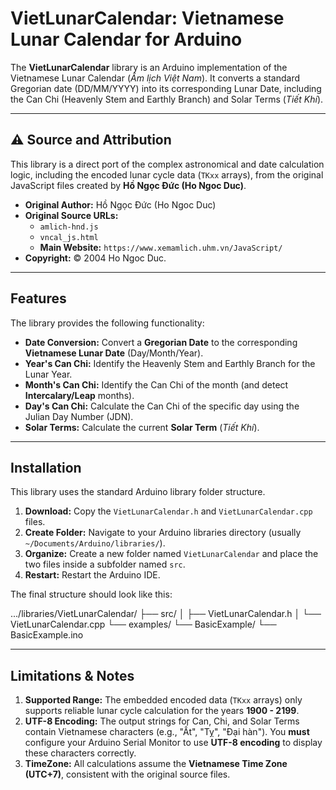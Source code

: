 # VietLunarCalendar: Vietnamese Lunar Calendar for Arduino

The **VietLunarCalendar** library is an Arduino implementation of the Vietnamese Lunar Calendar (*Âm lịch Việt Nam*). It converts a standard Gregorian date (DD/MM/YYYY) into its corresponding Lunar Date, including the Can Chi (Heavenly Stem and Earthly Branch) and Solar Terms (*Tiết Khí*).

***

## ⚠️ Source and Attribution

This library is a direct port of the complex astronomical and date calculation logic, including the encoded lunar cycle data (`TKxx` arrays), from the original JavaScript files created by **Hồ Ngọc Đức (Ho Ngoc Duc)**.

* **Original Author:** Hồ Ngọc Đức (Ho Ngoc Duc)
* **Original Source URLs:**
    * `amlich-hnd.js`
    * `vncal_js.html`
    * **Main Website:** `https://www.xemamlich.uhm.vn/JavaScript/`
* **Copyright:** © 2004 Ho Ngoc Duc.

***

## Features

The library provides the following functionality:

* **Date Conversion:** Convert a **Gregorian Date** to the corresponding **Vietnamese Lunar Date** (Day/Month/Year).
* **Year's Can Chi:** Identify the Heavenly Stem and Earthly Branch for the Lunar Year.
* **Month's Can Chi:** Identify the Can Chi of the month (and detect **Intercalary/Leap** months).
* **Day's Can Chi:** Calculate the Can Chi of the specific day using the Julian Day Number (JDN).
* **Solar Terms:** Calculate the current **Solar Term** (*Tiết Khí*).

***

## Installation

This library uses the standard Arduino library folder structure.

1.  **Download:** Copy the `VietLunarCalendar.h` and `VietLunarCalendar.cpp` files.
2.  **Create Folder:** Navigate to your Arduino libraries directory (usually `~/Documents/Arduino/libraries/`).
3.  **Organize:** Create a new folder named `VietLunarCalendar` and place the two files inside a subfolder named `src`.
4.  **Restart:** Restart the Arduino IDE.

The final structure should look like this:

.../libraries/VietLunarCalendar/ ├── src/ │ ├── VietLunarCalendar.h │ └── VietLunarCalendar.cpp └── examples/ └── BasicExample/ └── BasicExample.ino

***

## Limitations & Notes

1.  **Supported Range:** The embedded encoded data (`TKxx` arrays) only supports reliable lunar cycle calculation for the years **1900 - 2199**.
2.  **UTF-8 Encoding:** The output strings for Can, Chi, and Solar Terms contain Vietnamese characters (e.g., "Ất", "Tỵ", "Đại hàn"). You **must** configure your Arduino Serial Monitor to use **UTF-8 encoding** to display these characters correctly.
3.  **TimeZone:** All calculations assume the **Vietnamese Time Zone (UTC+7)**, consistent with the original source files.
